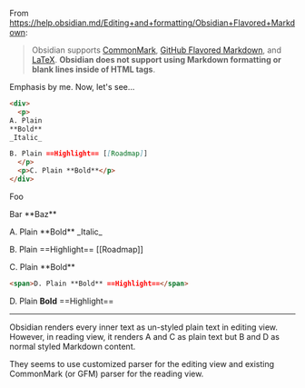 From https://help.obsidian.md/Editing+and+formatting/Obsidian+Flavored+Markdown:

> Obsidian supports [CommonMark](https://commonmark.org/), [GitHub Flavored Markdown](https://github.github.com/gfm/), and [LaTeX](https://www.latex-project.org/). **Obsidian does not support using Markdown formatting or blank lines inside of HTML tags**.

Emphasis by me. Now, let's see...

```markdown
<div>
  <p>
A. Plain
**Bold**
_Italic_

B. Plain ==Highlight== [[Roadmap]]
  </p>
  <p>C. Plain **Bold**</p>
</div>
```

<div>
<p>
Foo
</p>
<p>Bar **Baz**</p>
</div>
<div>
  <p>
A. Plain
**Bold**
_Italic_

B. Plain ==Highlight== [[Roadmap]]
  </p>
  <p>C. Plain **Bold**</p>
</div>

```markdown
<span>D. Plain **Bold** ==Highlight==</span>
```

<span>D. Plain **Bold** ==Highlight==</span>

---

Obsidian renders every inner text as un-styled plain text in editing view. However, in reading view, it renders A and C as plain text but B and D as normal styled Markdown content.

They seems to use customized parser for the editing view and existing CommonMark (or GFM) parser for the reading view.